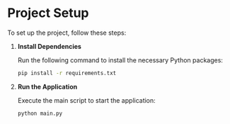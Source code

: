 # Project Setup

To set up the project, follow these steps:

1. **Install Dependencies**

   Run the following command to install the necessary Python packages:

   ```bash
   pip install -r requirements.txt
   ```

2. **Run the Application**

   Execute the main script to start the application:

   ```bash
   python main.py
   ```







